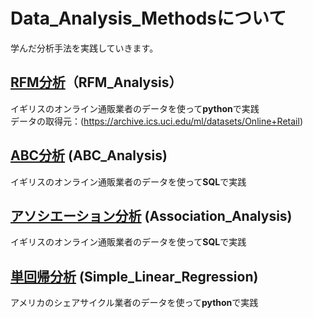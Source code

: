 # Data_Analysis_Methodsについて
学んだ分析手法を実践していきます。

## [RFM分析][686c0db0]（RFM_Analysis）
イギリスのオンライン通販業者のデータを使って**python**で実践  
データの取得元：(https://archive.ics.uci.edu/ml/datasets/Online+Retail)

  [686c0db0]: https://github.com/selectfromwhere/Data_Analysis_Methods/tree/master/RFM_Analysis "RFM分析"

## [ABC分析][cf9ec285] (ABC_Analysis)
イギリスのオンライン通販業者のデータを使って**SQL**で実践

  [cf9ec285]: https://github.com/selectfromwhere/Data_Analysis_Methods/tree/master/ABC_Analysis "ABC分析"

## [アソシエーション分析][52042519] (Association_Analysis)
イギリスのオンライン通販業者のデータを使って**SQL**で実践

  [52042519]: https://github.com/selectfromwhere/Data_Analysis_Methods/tree/master/Association_Analysis "アソシエーション分析"

## [単回帰分析][2ed2f95d] (Simple_Linear_Regression)
アメリカのシェアサイクル業者のデータを使って**python**で実践

  [2ed2f95d]: https://github.com/selectfromwhere/Data_Analysis_Methods/tree/master/Simple_Linear_Regression "単回帰分析"
